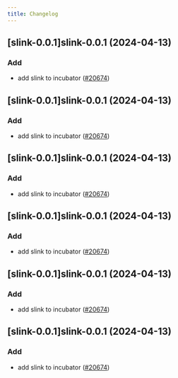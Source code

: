 ```yaml
---
title: Changelog
---
```




## [slink-0.0.1]slink-0.0.1 (2024-04-13)

### Add



- add slink to incubator ([#20674](https://github.com/truecharts/charts/issues/20674))


## [slink-0.0.1]slink-0.0.1 (2024-04-13)

### Add



- add slink to incubator ([#20674](https://github.com/truecharts/charts/issues/20674))


## [slink-0.0.1]slink-0.0.1 (2024-04-13)

### Add



- add slink to incubator ([#20674](https://github.com/truecharts/charts/issues/20674))


## [slink-0.0.1]slink-0.0.1 (2024-04-13)

### Add



- add slink to incubator ([#20674](https://github.com/truecharts/charts/issues/20674))


## [slink-0.0.1]slink-0.0.1 (2024-04-13)

### Add



- add slink to incubator ([#20674](https://github.com/truecharts/charts/issues/20674))


## [slink-0.0.1]slink-0.0.1 (2024-04-13)

### Add



- add slink to incubator ([#20674](https://github.com/truecharts/charts/issues/20674))
